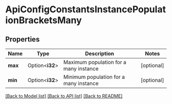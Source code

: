 # ApiConfigConstantsInstancePopulationBracketsMany

## Properties

Name | Type | Description | Notes
------------ | ------------- | ------------- | -------------
**max** | Option<**i32**> | Maximum population for a many instance | [optional]
**min** | Option<**i32**> | Minimum population for a many instance | [optional]

[[Back to Model list]](../README.md#documentation-for-models) [[Back to API list]](../README.md#documentation-for-api-endpoints) [[Back to README]](../README.md)


